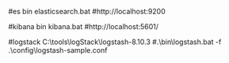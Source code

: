#es bin elasticsearch.bat
#http://localhost:9200

#kibana bin kibana.bat
#http://localhost:5601/

#logstack  C:\tools\logStack\logstash-8.10.3
#.\bin\logstash.bat -f .\config\logstash-sample.conf

